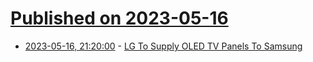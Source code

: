 # [Published on 2023-05-16](index.md)

* [2023-05-16, 21:20:00](https://entertainment.slashdot.org/story/23/05/16/1757218/lg-to-supply-oled-tv-panels-to-samsung?utm_source=rss1.0mainlinkanon&utm_medium=feed) - [LG To Supply OLED TV Panels To Samsung](https://entertainment.slashdot.org/story/23/05/16/1757218/lg-to-supply-oled-tv-panels-to-samsung?utm_source=rss1.0mainlinkanon&utm_medium=feed)
